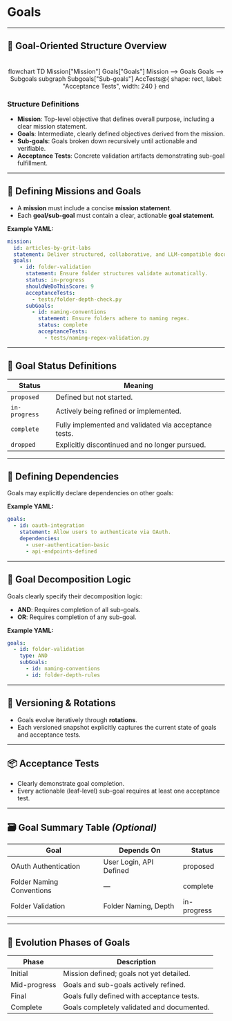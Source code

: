 # Goals

---

## 🎯 Goal-Oriented Structure Overview

<div class="mermaid" style="text-align: center; padding-top: 20px;">
flowchart TD
    Mission["Mission"]
    Goals["Goals"]
    Mission --> Goals
    Goals --> Subgoals
    subgraph Subgoals["Sub-goals"]
        AccTests@{ shape: rect, label: "Acceptance Tests", width: 240 }
    end

</div>



### Structure Definitions

* **Mission**: Top-level objective that defines overall purpose, including a clear mission statement.
* **Goals**: Intermediate, clearly defined objectives derived from the mission.
* **Sub-goals**: Goals broken down recursively until actionable and verifiable.
* **Acceptance Tests**: Concrete validation artifacts demonstrating sub-goal fulfillment.

---

## 🚩 Defining Missions and Goals

* A **mission** must include a concise **mission statement**.
* Each **goal/sub-goal** must contain a clear, actionable **goal statement**.

**Example YAML:**

```yaml
mission:
  id: articles-by-grit-labs
  statement: Deliver structured, collaborative, and LLM-compatible documentation.
  goals:
    - id: folder-validation
      statement: Ensure folder structures validate automatically.
      status: in-progress
      shouldWeDoThisScore: 9
      acceptanceTests:
        - tests/folder-depth-check.py
      subGoals:
        - id: naming-conventions
          statement: Ensure folders adhere to naming regex.
          status: complete
          acceptanceTests:
            - tests/naming-regex-validation.py
```

---

## 📌 Goal Status Definitions

| Status        | Meaning                                               |
| ------------- | ----------------------------------------------------- |
| `proposed`    | Defined but not started.                              |
| `in-progress` | Actively being refined or implemented.                |
| `complete`    | Fully implemented and validated via acceptance tests. |
| `dropped`     | Explicitly discontinued and no longer pursued.        |

---

## 🔗 Defining Dependencies

Goals may explicitly declare dependencies on other goals:

**Example YAML:**

```yaml
goals:
  - id: oauth-integration
    statement: Allow users to authenticate via OAuth.
    dependencies:
      - user-authentication-basic
      - api-endpoints-defined
```

---

## 📐 Goal Decomposition Logic

Goals clearly specify their decomposition logic:

* **AND**: Requires completion of all sub-goals.
* **OR**: Requires completion of any sub-goal.

**Example YAML:**

```yaml
goals:
  - id: folder-validation
    type: AND
    subGoals:
      - id: naming-conventions
      - id: folder-depth-rules
```

---

## 🔁 Versioning & Rotations

* Goals evolve iteratively through **rotations**.
* Each versioned snapshot explicitly captures the current state of goals and acceptance tests.

---

## 📦 Acceptance Tests

* Clearly demonstrate goal completion.
* Every actionable (leaf-level) sub-goal requires at least one acceptance test.

---

## 🗃️ Goal Summary Table *(Optional)*

| Goal                      | Depends On              | Status      |
| ------------------------- | ----------------------- | ----------- |
| OAuth Authentication      | User Login, API Defined | proposed    |
| Folder Naming Conventions | —                       | complete    |
| Folder Validation         | Folder Naming, Depth    | in-progress |

---

## 🧠 Evolution Phases of Goals

| Phase        | Description                                |
| ------------ | ------------------------------------------ |
| Initial      | Mission defined; goals not yet detailed.   |
| Mid-progress | Goals and sub-goals actively refined.      |
| Final        | Goals fully defined with acceptance tests. |
| Complete     | Goals completely validated and documented. |
